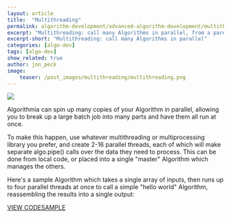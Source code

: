 ```yaml
---
layout: article
title:  "Multithreading"
permalink: algorithm-development/advanced-algorithm-development/multithreading/
excerpt: "Multithreading: call many Algorithms in parallel, from a parent Algorithm or Client"
excerpt-short: "Multithreading: call many Algorithms in parallel"
categories: [algo-dev]
tags: [algo-dev]
show_related: true
author: jon_peck
image:
    teaser: /post_images/multithreading/multithreading.png
---
```


<img src="{{site.cdnurl}}{{site.baseurl}}/images/post_images/multithreading/multithreading_wide.png" class="img-fill">

Algorithmia can spin up many copies of your Algorithm in parallel, allowing you to break up a large batch job into many parts and have them all run at once.

To make this happen, use whatever multithreading or multiprocessing library you prefer, and create 2-16 parallel threads, each of which will make separate algo.pipe() calls over the data they need to process. This can be done from local code, or placed into a single "master" Algorithm which manages the others.

Here's a sample Algorithm which takes a single array of inputs, then runs up to four parallel threads at once to call a simple "hello world" Algorithm, reassembling the results into a single output:

<a href="https://algorithmia.com/algorithms/jpeck/multiprocessing_hello/source/" class="btn btn-default btn-primary"><i class="fa fa-code-fork" aria-hidden="true"></i> VIEW CODESAMPLE</a>
